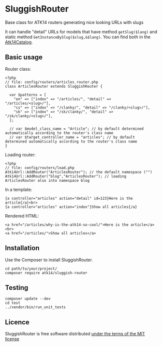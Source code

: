 SluggishRouter
==============

Base class for ATK14 routers generating nice looking URLs with slugs

It can handle "detail" URLs for models that have method ```getSlug($lang)``` and static method ```GetInstanceBySlug($slug,&$lang)```. You can find both in the [Atk14Catalog](http://catalog.atk14.net/).

Basic usage
-----------

Router class:

    <?php
    // file: config/routers/articles_router.php
    class ArticlesRouter extends SluggishRouter {

      var $patterns = [
        "en" => ["index" => "/articles/", "detail" => "/articles/<slug>/"],
        "cs" => ["index" => "/clanky/", "detail" => "/clanky/<slug>/"],
        "sk" => ["index" => "/sk/clanky/", "detail" => "/sk/clanky/<slug>/"],
      ];
      
      // var $model_class_name = "Article"; // by default determined automatically according to the router's class name
      // var $target_controller_name = "articles"; // by default determined automatically according to the router's class name
    }                                                                            

Loading router:

    <?php
    // file: config/routers/load.php
    Atk14Url::AddRouter("ArticlesRouter"); // the default namespace ("")
    Atk14Url::AddRouter("blog","ArticlesRouter"); // loading ArticlesRouter also into namespace blog

In a template:

    {a controller="articles" action="detail" id=123}Here is the article{/a}<br>
    {a controller="articles" action="index"}Show all articles{/a}

Rendered HTML:

    <a href="/articles/why-is-the-atk14-so-cool/">Here is the article</a><br>
    <a href="/articles/">Show all articles</a>


Installation
------------

Use the Composer to install SluggishRouter.

    cd path/to/your/project/
    composer require atk14/sluggish-router

Testing
-------

    composer update --dev
    cd test
    ../vendor/bin/run_unit_tests

Licence
-------

SluggishRouter is free software distributed [under the terms of the MIT license](http://www.opensource.org/licenses/mit-license)

[//]: # ( vim: set ts=2 et: )
